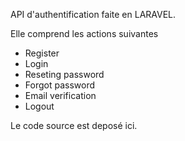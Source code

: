 API d'authentification faite en LARAVEL.

Elle comprend les actions suivantes
* Register
* Login
* Reseting password
* Forgot password
* Email verification
* Logout

Le code source est deposé ici.

